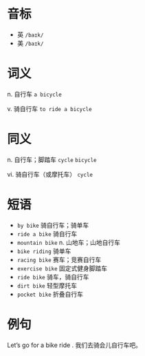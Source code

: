 # 音标

- 英 `/baɪk/`
- 美 `/baɪk/`

# 词义

n. 自行车
`a bicycle`

v. 骑自行车
`to ride a bicycle`

# 同义

n. 自行车；脚踏车
`cycle` `bicycle`

vi. 骑自行车（或摩托车）
`cycle`

# 短语

- `by bike` 骑自行车；骑单车
- `ride a bike` 骑自行车
- `mountain bike` n. 山地车；山地自行车
- `bike riding` 骑单车
- `racing bike` 赛车；竞赛自行车
- `exercise bike` 固定式健身脚踏车
- `ride bike` 骑车，骑自行车
- `dirt bike` 轻型摩托车
- `pocket bike` 折叠自行车

# 例句

Let’s go for a bike ride .
我们去骑会儿自行车吧。


